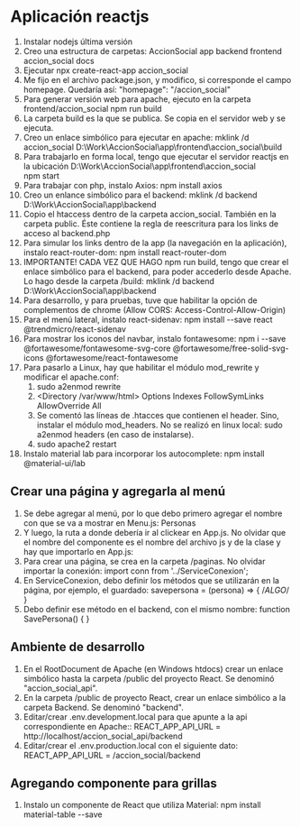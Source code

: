 # Aplicación reactjs

1. Instalar nodejs última versión
2. Creo una estructura de carpetas:
   AccionSocial 
		app
			backend
			frontend
				accion_social
		docs
2. Ejecutar 
		npx create-react-app accion_social
3.  Me fijo en el archivo package.json, y modifico, si corresponde el campo homepage. Quedaría así:
	    "homepage": "/accion_social"
4. Para generar versión web para apache, ejecuto en la carpeta frontend/accion_social
		npm run build
5. La carpeta build es la que se publica. Se copia en el servidor web y se ejecuta. 
6. Creo un enlace simbólico para ejecutar en apache:
    mklink /d accion_social  D:\Work\AccionSocial\app\frontend\accion_social\build
7. Para trabajarlo en forma local, tengo que ejecutar el servidor reactjs en la ubicación D:\Work\AccionSocial\app\frontend\accion_social\
    npm start
8. Para trabajar con php, instalo Axios:
    npm install axios
9. Creo un enlance simbólico para el backend:
    mklink /d backend  D:\Work\AccionSocial\app\backend
10. Copio el htaccess dentro de la carpeta accion_social. También en la carpeta public. Éste contiene la regla de reescritura para los links de acceso al backend.php
11. Para simular los links dentro de la app (la navegación en la aplicación), instalo react-router-dom:
    npm install react-router-dom
12. IMPORTANTE! CADA VEZ QUE HAGO npm run build, tengo que crear el enlace simbólico para el backend, para poder accederlo desde Apache. Lo hago desde la carpeta /build:
    mklink /d backend  D:\Work\AccionSocial\app\backend
13. Para desarrollo, y para pruebas, tuve que habilitar la opción de complementos de chrome (Allow CORS: Access-Control-Allow-Origin) 
14. Para el menú lateral, instalo react-sidenav:
	npm install --save react @trendmicro/react-sidenav
15. Para mostrar los iconos del navbar, instalo fontawesome:
	npm i --save @fortawesome/fontawesome-svg-core  @fortawesome/free-solid-svg-icons @fortawesome/react-fontawesome
16. Para pasarlo a Linux, hay que habilitar el módulo mod_rewrite y modificar el apache.conf:
	1. sudo a2enmod rewrite
	2. <Directory /var/www/html>
			Options Indexes FollowSymLinks
			AllowOverride All
		</Directory>	
	3. 	Se comentó las líneas de .htacces que contienen el header. Sino, instalar el módulo mod_headers. No se realizó en linux local:
		sudo a2enmod headers (en caso de instalarse).
	4. sudo apache2 restart
17. Instalo material lab para incorporar los autocomplete:
	npm install @material-ui/lab


## Crear una página y agregarla al menú

1. Se debe agregar al menú, por lo que debo primero agregar el nombre con que se va a mostrar en Menu.js:
	<NavItem eventKey="personas">
		<NavIcon>
			<FontAwesomeIcon icon={faUser} />
		</NavIcon>
		<NavText>
			Personas
		</NavText>
	</NavItem>
2. Y luego, la ruta a donde debería ir al clickear en App.js. No olvidar que el nombre del componente es el nombre del archivo js y de la clase y hay que importarlo en App.js:
	<PrivateRoute exact path="/accion_social/personas" component={Persona} />
3. Para crear una página, se crea en la carpeta /paginas. No olvidar importar la conexión:
	import conn from '../ServiceConexion';	
4. En ServiceConexion, debo definir los métodos que se utilizarán en la página, por ejemplo, el guardado:
	savepersona = (persona) => { /*ALGO*/ }
5. Debo definir ese método en el backend, con el mismo nombre:
	function SavePersona() { }


## Ambiente de desarrollo

1. En el RootDocument de Apache (en Windows htdocs) crear un enlace simbólico hasta la carpeta /public del proyecto React. Se denominó "accion_social_api".
2. En la carpeta /public de proyecto React, crear un enlace simbólico a la carpeta Backend.  Se denominó "backend".
3. Editar/crear .env.development.local para que apunte a la api correspondiente en Apache::
   REACT_APP_API_URL = http://localhost/accion_social_api/backend
4. Editar/crear el .env.production.local con el siguiente dato:  REACT_APP_API_URL = /accion_social/backend


## Agregando componente para grillas

1. Instalo un componente de React que utiliza Material:
	npm install material-table --save